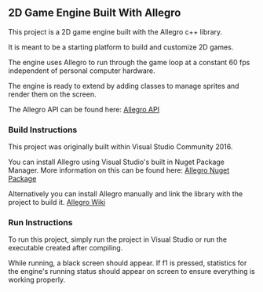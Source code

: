 2D Game Engine Built With Allegro
---------------------------------
This project is a 2D game engine built with the Allegro c++ library.

It is meant to be a starting platform to build and customize 2D games.

The engine uses Allegro to run through the game loop at a constant 60 fps
independent of personal computer hardware.

The engine is ready to extend by adding classes to manage sprites and render
them on the screen.

The Allegro API can be found here: [Allegro API](http://liballeg.org/a5docs/trunk)

### Build Instructions
This project was originally built within Visual Studio Community 2016.

You can install Allegro using Visual Studio's built in Nuget Package Manager.
More information on this can be found here: [Allegro Nuget Package](https://www.nuget.org/packages/Allegro/)

Alternatively you can install Allegro manually and link the library with
the project to build it.
[Allegro Wiki](https://wiki.allegro.cc/index.php?title=Getting_Started)

### Run Instructions
To run this project, simply run the project in Visual Studio or run the executable created after compiling.

While running, a black screen should appear. If f1 is pressed, statistics
for the engine's running status should appear on screen to ensure everything
is working properly.
